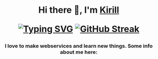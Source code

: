 <h1 align="center">Hi there 👋, I'm <a href="https://daniilshat.ru/" target="_blank">Kirill</a>

[![Typing SVG](https://readme-typing-svg.herokuapp.com?color=%2336BCF7&lines=I+am+beginner+Python+developer+:в)](https://git.io/typing-svg)
[![GitHub Streak](https://github-readme-streak-stats.herokuapp.com/?user=Indi77erence)](https://git.io/streak-stats)
<h3 align="center">I love to make webservices and learn new things. Some info about me here:</h3>
